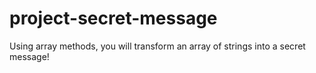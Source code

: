 # project-secret-message
Using array methods, you will transform an array of strings into a secret message!

